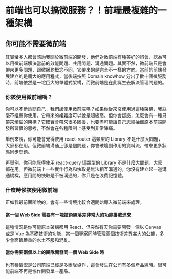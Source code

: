 # 前端也可以搞微服務？！前端最複雜的一種架構

## 你可能不需要微前端

其實蠻多人都會諮詢我關於微前端的開發，他們對微前端有種美好的誤會，認為可以用微前端解決當前的效能問題、共用問題、溝通問題。其實不然，微前端只是會帶來更多問題，跟微服務概念不同，它帶來的是完全不一樣的方向。當前的前端發展建立的是龐大的應用程式，當後端按照 Domain knowhow 分出了數十個微服務時，前端依然是一坨巨大的單體式架構，而微前端是在此誕生去解決管理問題的。

### 你該使用微前端嗎？

你可以不斷詢問自己，我們該使用微前端嗎？如果你從來沒使用過這種架構，我絲毫不推薦你使用，它帶來的複雜度可以說是超級高。但你會疑惑，怎麼會有一種只帶來煩惱的架構？它確實會帶來很多困擾，也要盡可能讓自己思維抽離原本前端開發所習慣的思考，不然會在各種限制上感受到非常陣痛。

舉例來說，你可能會覺得使用 react-router 這類型的 Library 不是什麼大問題，大家都在用。但微前端溝通上卻是個問題，你會破壞副作用的資料流，帶來更多狀態同步問題。

再舉例，你可能覺得使用 react-query 這類型的 Library 不是什麼大問題，大家都在用。但微前端上一些實作行為和快取是無法相互溝通的，你沒有建立起一道溝通橋樑，應用間的快取是不被溝通的，你只是在浪費記憶體。

### 什麼時候該使用微前端

正如我最前面所說的，會有一些情境比較合適開始導入微前端來處理。

#### 當一個 Web Side 需要有一塊技術線落差非常大的功能掛載進來

這種情況是你可能原本架構都用 React，但突然有天你需要開發一個以 Canvas 或是 Vue 為基礎技術的功能，當一個專案同時管理兩個技術差異甚大的公能，多少會面臨嚴重的水土不服和混亂。

#### 當你需要兩個以上的團隊開發同一個 Web Side 時

也有種情況是公司前端已經是多團隊協作，這會發生在公司有多個產品線時。很可能前端不再是協作開發單一產品。
